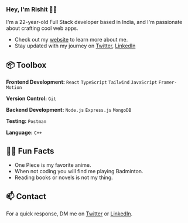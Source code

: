
### Hey, I'm Rishit 👋🏽 

I'm a 22-year-old Full Stack developer based in India, and I'm passionate about crafting cool web apps. 

- Check out my [website](https://rishitsrivastava.vercel.app) to learn more about me.
- Stay updated with my journey on [Twitter](https://www.twitter.com/rishit1618), [LinkedIn](https://www.linkedin.com/in/rishit-srivastava-60293a1b4/)

## 📦 Toolbox

**Frontend Development:** `React`  `TypeScript` `Tailwind` `JavaScript` `Framer-Motion`
 
**Version Control:** `Git`

**Backend Development:** `Node.js` `Express.js` `MongoDB` 

**Testing:**  `Postman` 

**Language:**  `C++`
 
## 🐱‍🚀 Fun Facts 

- One Piece is my favorite anime.
- When not coding you will find me playing Badminton.
- Reading books or novels is not my thing.

## 📫 Contact

 For a quick response, DM me on [Twitter](https://www.twitter/rishit1618) or [LinkedIn](https://www.linkedin.com/in/rishit-srivastava-60293a1b4/). 
 
